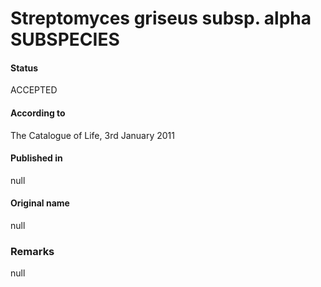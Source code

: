 # Streptomyces griseus subsp. alpha SUBSPECIES

#### Status
ACCEPTED

#### According to
The Catalogue of Life, 3rd January 2011

#### Published in
null

#### Original name
null

### Remarks
null